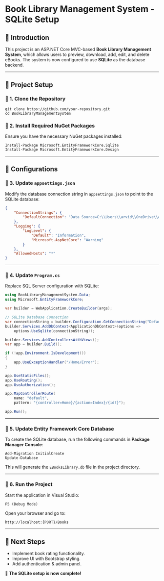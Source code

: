 # Book Library Management System - SQLite Setup

## 📌 Introduction
This project is an ASP.NET Core MVC-based **Book Library Management System**, which allows users to preview, download, add, edit, and delete eBooks. The system is now configured to use **SQLite** as the database backend.

---

## 📌 Project Setup
### 🔹 1. Clone the Repository
```
git clone https://github.com/your-repository.git
cd BookLibraryManagementSystem
```

### 🔹 2. Install Required NuGet Packages
Ensure you have the necessary NuGet packages installed:
```
Install-Package Microsoft.EntityFrameworkCore.Sqlite
Install-Package Microsoft.EntityFrameworkCore.Design
```

---

## 📌 Configurations
### 🔹 3. Update `appsettings.json`
Modify the database connection string in `appsettings.json` to point to the SQLite database:
```json
{
    "ConnectionStrings": {
        "DefaultConnection": "Data Source=C:\\Users\\arvid\\OneDrive\\asp.net\\BookLibraryManagementSystem\\EBooksLibrary.db"
    },
    "Logging": {
        "LogLevel": {
            "Default": "Information",
            "Microsoft.AspNetCore": "Warning"
        }
    },
    "AllowedHosts": "*"
}
```

---

### 🔹 4. Update `Program.cs`
Replace SQL Server configuration with SQLite:
```csharp
using BookLibraryManagementSystem.Data;
using Microsoft.EntityFrameworkCore;

var builder = WebApplication.CreateBuilder(args);

// SQLite Database Connection
var connectionString = builder.Configuration.GetConnectionString("DefaultConnection");
builder.Services.AddDbContext<ApplicationDbContext>(options =>
    options.UseSqlite(connectionString));

builder.Services.AddControllersWithViews();
var app = builder.Build();

if (!app.Environment.IsDevelopment())
{
    app.UseExceptionHandler("/Home/Error");
}

app.UseStaticFiles();
app.UseRouting();
app.UseAuthorization();

app.MapControllerRoute(
    name: "default",
    pattern: "{controller=Home}/{action=Index}/{id?}");

app.Run();
```

---

### 🔹 5. Update Entity Framework Core Database
To create the SQLite database, run the following commands in **Package Manager Console**:
```
Add-Migration InitialCreate
Update-Database
```
This will generate the `EBooksLibrary.db` file in the project directory.

---

### 🔹 6. Run the Project
Start the application in Visual Studio:
```
F5 (Debug Mode)
```
Open your browser and go to:
```
http://localhost:{PORT}/Books
```

---

## 📌 Next Steps
- Implement book rating functionality.
- Improve UI with Bootstrap styling.
- Add authentication & admin panel.

🚀 **The SQLite setup is now complete!**

